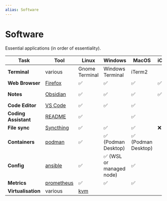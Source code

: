 ```yaml
---
alias: Software
---
```

# Software

Essential applications (in order of essentiality).

| Task                 | Tool                                   | Linux          | Windows                 | MacOS              | iOS | Android | Voice          |
| -------------------- | -------------------------------------- | -------------- | ----------------------- | ------------------ | --- | ------- | -------------- |
| **Terminal**         | various                                | Gnome Terminal | Windows Terminal        | iTerm2             |     | Termux  |                |
| **Web Browser**      | [Firefox](browsers/firefox/README.md)  | ✅              | ✅                       | ✅                  | ✅   | ✅       | justsayit      |
| **Notes**            | [Obsidian](obsidian/README.md)         | ✅              | ✅                       | ✅                  | ✅   | ✅       | Whisper plugin |
| **Code Editor**      | [VS Code](vscode/README.md)            | ✅              | ✅                       | ✅                  |     |         |                |
| **Coding Assistant** | [README](aider/README.md)          | ✅              |                         | ✅                  |     |         | built-in       |
| **File sync**        | [Syncthing](syncthing/README.md)       | ✅              | ✅                       | ✅                  | ❌   | ✅       |                |
| **Containers**       | [podman](podman.md)                    | ✅              | ✅ (Podman Desktop)      | ✅ (Podman Desktop) |     |         |                |
| **Config**           | [ansible](ansible.md)                  | ✅              | ✅ (WSL or managed node) | ✅                  |     |         |                |
| **Metrics**          | [prometheus](prometheus/prometheus.md) | ✅              | ✅                       | ✅                  |     |         |                |
| **Virtualisation**   | various                                | [kvm](kvm.md)  |                         |                    |     |         |                |

